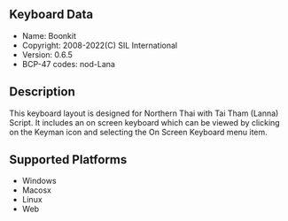 Keyboard Data
-------------

* Name:           Boonkit
* Copyright:      2008-2022(C) SIL International
* Version:        0.6.5
* BCP-47 codes:   nod-Lana

Description
-----------

This keyboard layout is designed for Northern Thai with Tai Tham (Lanna) Script. It includes 
an on screen keyboard which can be viewed by clicking on the Keyman icon 
and selecting the On Screen Keyboard menu item.   


Supported Platforms
-------------------

 * Windows
 * Macosx
 * Linux
 * Web

